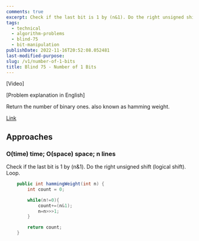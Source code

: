```yaml
---
comments: true
excerpt: Check if the last bit is 1 by (n&1). Do the right unsigned shift (logical shift >>>). Loop.
tags:
  - technical
  - algorithm-problems
  - blind-75
  - bit-manipulation
publishDate: 2022-11-16T20:52:08.052481
last-modified-purpose:
slug: /v1/number-of-1-bits
title: Blind 75 - Number of 1 Bits
---
```


[Video]

[Problem explanation in English]

Return the number of binary ones. also known as hamming weight.

[Link](https://leetcode.com/problems/number-of-1-bits/)

## Approaches

### O(time) time; O(space) space; n lines

Check if the last bit is 1 by (n&1). Do the right unsigned shift (logical shift). Loop.

```java
    public int hammingWeight(int n) {
        int count = 0;

        while(n!=0){
            count+=(n&1);
            n=n>>>1;
        }

        return count;
    }
```

